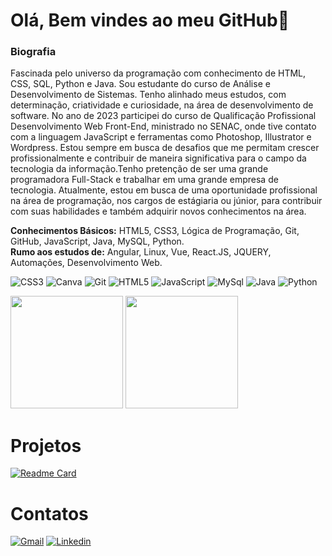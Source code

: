 # Olá, Bem vindes ao meu GitHub👋

### Biografia
Fascinada pelo universo da programação com conhecimento de HTML, CSS, SQL, Python e Java. Sou estudante do curso de Análise e Desenvolvimento de Sistemas. Tenho alinhado meus estudos, com determinação, criatividade e curiosidade, na área de desenvolvimento de software. No ano de 2023 participei do curso de Qualificação Profissional Desenvolvimento Web Front-End, ministrado no SENAC, onde tive contato com a linguagem JavaScript e ferramentas como Photoshop, Illustrator
e Wordpress. Estou sempre em busca de desafios que me permitam crescer profissionalmente e contribuir de maneira significativa para o campo da tecnologia da informação.Tenho pretenção de ser uma grande programadora Full-Stack e trabalhar em uma grande empresa de tecnologia. Atualmente, estou em busca de uma oportunidade profissional na área de programação, nos cargos de estágiaria ou júnior, para contribuir com suas habilidades e também adquirir novos conhecimentos na área.

<b>Conhecimentos Básicos:</b> HTML5, CSS3, Lógica de Programação, Git, GitHub, JavaScript, Java, MySQL, Python. <br>
<b>Rumo aos estudos de:</b> Angular, Linux, Vue, React.JS, JQUERY, Automações, Desenvolvimento Web.
</div>

![CSS3](https://img.shields.io/badge/CSS3-1572B6?style=for-the-badge&logo=css3&logoColor=white)
![Canva](https://img.shields.io/badge/Canva-%2300C4CC.svg?&style=for-the-badge&logo=Canva&logoColor=white)
![Git](https://img.shields.io/badge/GIT-E44C30?style=for-the-badge&logo=git&logoColor=white)
![HTML5](https://img.shields.io/badge/HTML5-E34F26?style=for-the-badge&logo=html5&logoColor=white)
![JavaScript](https://img.shields.io/badge/JavaScript-323330?style=for-the-badge&logo=javascript&logoColor=F7DF1E)
![MySql](https://img.shields.io/badge/MySQL-20232A?logo=mysql&logoColor=white&style=for-the-badge)
![Java](https://img.shields.io/badge/Java-ED8B00?logo=java&logoColor=white&style=for-the-badge)
![Python](https://img.shields.io/badge/Python-3776AB?logo=python&logoColor=white&style=for-the-badge)

<div>
<img height="180em" src="https://github-readme-stats.vercel.app/api?username=meaeduarda&show_icons-true&theme=midnight-purple&include_all_commits=true&count_private=true"/>
<img height="180em" src="http://github-readme-stats.vercel.app/api/top-langs?username=meaeduarda&layout=compact&langs_count=16&theme=midnight-purple"/>
</div>

# Projetos

[![Readme Card](https://github-readme-stats.vercel.app/api/pin/?username=meaeduarda&repo=meaeduardacurriculogithub.io&theme=midnight-purple)](https://github.com/meaeduarda/meaeduardacurriculogithub.io)

# Contatos
<a href="https://mail.google.com/mail/u/0/#sent?compose=GTvVlcSHwsMmrTJrfCVBNHSBtCvhDWkbwfPHxLNTtkqFgdNGVzDqlvCFmLGSrZLQTFpZKMHNPxVzj" target="_blank">![Gmail](https://img.shields.io/badge/Gmail-D14836?style=for-the-badge&logo=gmail&logoColor=white)</a>
<a href="https://www.linkedin.com/in/maria-eduarda-araújo-724bb71ba/" target="_blank">![Linkedin](https://img.shields.io/badge/LinkedIn-0077B5?style=for-the-badge&logo=linkedin&logoColor=white)</a>







